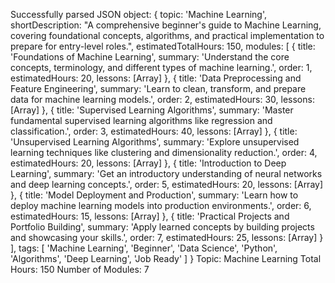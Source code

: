 Successfully parsed JSON object: {
  topic: 'Machine Learning',
  shortDescription: "A comprehensive beginner's guide to Machine Learning, covering foundational concepts, algorithms, and practical implementation to prepare for entry-level roles.",
  estimatedTotalHours: 150,
  modules: [
    {
      title: 'Foundations of Machine Learning',
      summary: 'Understand the core concepts, terminology, and different types of machine learning.',
      order: 1,
      estimatedHours: 20,
      lessons: [Array]
    },
    {
      title: 'Data Preprocessing and Feature Engineering',
      summary: 'Learn to clean, transform, and prepare data for machine learning models.',
      order: 2,
      estimatedHours: 30,
      lessons: [Array]
    },
    {
      title: 'Supervised Learning Algorithms',
      summary: 'Master fundamental supervised learning algorithms like regression and classification.',
      order: 3,
      estimatedHours: 40,
      lessons: [Array]
    },
    {
      title: 'Unsupervised Learning Algorithms',
      summary: 'Explore unsupervised learning techniques like clustering and dimensionality reduction.',
      order: 4,
      estimatedHours: 20,
      lessons: [Array]
    },
    {
      title: 'Introduction to Deep Learning',
      summary: 'Get an introductory understanding of neural networks and deep learning concepts.',
      order: 5,
      estimatedHours: 20,
      lessons: [Array]
    },
    {
      title: 'Model Deployment and Production',
      summary: 'Learn how to deploy machine learning models into production environments.',
      order: 6,
      estimatedHours: 15,
      lessons: [Array]
    },
    {
      title: 'Practical Projects and Portfolio Building',
      summary: 'Apply learned concepts by building projects and showcasing your skills.',
      order: 7,
      estimatedHours: 25,
      lessons: [Array]
    }
  ],
  tags: [
    'Machine Learning',
    'Beginner',
    'Data Science',
    'Python',
    'Algorithms',
    'Deep Learning',
    'Job Ready'
  ]
}
Topic: Machine Learning
Total Hours: 150
Number of Modules: 7